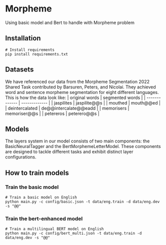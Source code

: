 # Morpheme
Using basic model and Bert to handle with Morpheme problem

## Installation
```shell
# Install requirements
pip install requirements.txt
```

## Datasets
We have referenced our data from the Morpheme Segmentation 2022 Shared Task contributed by Barsuren, Peters, and Nicolai. They achieved word and sentence morpheme segmentation for eight different languages. This is how the data look like:
| original words  | segmented words |
| ------------- | ------------- |
| jaspilites  | jaspilite@@s  |
| mouthed  | mouth@@ed  |
| deintercalated  | de@@intercalate@@eadd  |
| memorisers  | memoriser@@s |
| petereros  | peterero@@s |

## Models
The layers system in our model consists of two main components: the BasicNeuralTagger and the BertMorphemeLetterModel. These components are designed to tackle different tasks and exhibit distinct layer configurations.

## How to train models
### Train the basic model
```shell
# Train a basic model on English
python main.py -c config/basic.json -t data/eng.train -d data/eng.dev -s "@@"
```
### Train the bert-enhanced model
```shell
# Train a multilingual BERT model on English
python main.py -c config/bert_multi.json -t data/eng.train -d data/eng.dev -s "@@"
```

